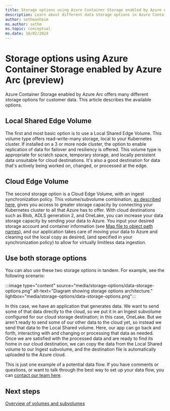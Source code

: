 ```yaml
---
title: Storage options using Azure Container Storage enabled by Azure Arc (preview)
description: Learn about different data storage options in Azure Container Storage enabled by Azure Arc.
author: sethmanheim
ms.author: sethm
ms.topic: conceptual
ms.date: 10/02/2024
---
```


# Storage options using Azure Container Storage enabled by Azure Arc (preview)

Azure Container Storage enabled by Azure Arc offers many different storage options for customer data. This article describes the available options.

## Local Shared Edge Volume

The first and most basic option is to use a Local Shared Edge Volume. This volume type offers read-write-many storage, local to your Kubernetes cluster. If installed on a 3 or more node cluster, the option to enable replication of data for failover and resiliency is offered. This volume type is appropriate for scratch space, temporary storage, and locally persistent data unsuitable for cloud destinations. It's also a good destination for data that's actively being worked on, changed, or processed at the edge.

## Cloud Edge Volume

The second storage option is a Cloud Edge Volume, with an ingest synchronization policy. This volume/subvolume combination, [as described here](cloud-ingest-edge-volume-configuration.md), gives you access to greater storage capacity by connecting your Kubernetes cluster to all that Azure has to offer. With cloud destinations such as Blob, ADLS generation 2, and OneLake, you can increase your data storage capacity by sending your data to Azure. You input your desired storage account and container information (see [Map file to object path names](map-names.md)), and our application takes care of moving your data to Azure and cleaning out the local copy as desired, (and specified in your synchronization policy) to allow for virtually limitless data ingestion.

## Use both storage options

You can also use these two storage options in tandem. For example, see the following scenario:

:::image type="content" source="media/storage-options/data-storage-options.png" alt-text="Diagram showing storage options architecture." lightbox="media/storage-options/data-storage-options.png":::

In this case, we have an application that generates data. We want to send some of that data directly to the cloud, so we put it in an Ingest subvolume configured for our cloud storage destination; in this case, OneLake. But we aren't ready to send some of our other data to the cloud yet, so instead we send that data to the Local Shared volume. Here, our app can go back and forth, interacting with and changing or processing that data as needed. Once we are satisfied with the processed data and are ready to find its home in our cloud destination, we can copy the data from the Local Shared volume to our Ingest subvolume, and the destination file is automatically uploaded to the Azure cloud.

This is just one example of a potential data flow. If you have comments or questions, or want to talk through the best way to set up your data flow, you can [contact our team here](mailto:Edge-Cache-PM@microsoft.com).

## Next steps

[Overview of volumes and subvolumes](volumes-subvolumes.md)
